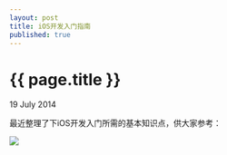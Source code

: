 ```yaml
---
layout: post
title: iOS开发入门指南
published: true
---
```


{{ page.title }}
================

<p class="meta">19 July 2014</p>

最近整理了下iOS开发入门所需的基本知识点，供大家参考：

<img src="/own/images/2014-07-19-ios_learn_guide.png"/>